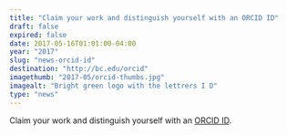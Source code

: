 ```yaml
---
title: "Claim your work and distinguish yourself with an ORCID ID"
draft: false
expired: false
date: 2017-05-16T01:01:00-04:00
year: "2017"
slug: "news-orcid-id"
destination: "http://bc.edu/orcid"
imagethumb: "2017-05/orcid-thumbs.jpg"
imagealt: "Bright green logo with the lettrers I D"
type: "news"
---
```


 Claim your work and distinguish yourself with an <a href="http://bc.edu/orcid">ORCID ID</a>.
